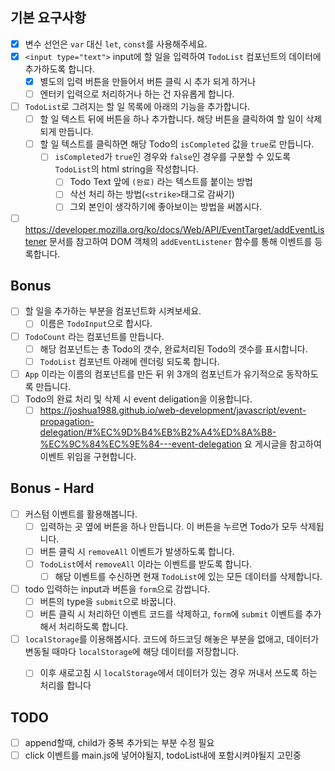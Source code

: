 ## 기본 요구사항

- [x] 변수 선언은 `var` 대신 `let`, `const`를 사용해주세요.
- [x] `<input type="text">` input에 할 일을 입력하여 `TodoList` 컴포넌트의 데이터에 추가하도록 합니다.
  - [x] 별도의 입력 버튼을 만들어서 버튼 클릭 시 추가 되게 하거나
  - [ ] 엔터키 입력으로 처리하거나 하는 건 자유롭게 합니다.
- [ ] `TodoList`로 그려지는 할 일 목록에 아래의 기능을 추가합니다.
  - [ ] 할 일 텍스트 뒤에 버튼을 하나 추가합니다. 해당 버튼을 클릭하여 할 일이 삭제되게 만듭니다.
  - [ ] 할 일 텍스트를 클릭하면 해당 Todo의 `isCompleted` 값을 `true`로 만듭니다.
    - [ ] `isCompleted`가 `true`인 경우와 `false`인 경우를 구분할 수 있도록 `TodoList`의 html string을 작성합니다.
      - [ ] Todo Text 앞에 `(완료)` 라는 텍스트를 붙이는 방법
      - [ ] 삭선 처리 하는 방법(`<strike>`태그로 감싸기)
      - [ ] 그외 본인이 생각하기에 좋아보이는 방법을 써봅시다.
- [ ] https://developer.mozilla.org/ko/docs/Web/API/EventTarget/addEventListener 문서를 참고하여 DOM 객체의 `addEventListener` 함수를 통해 이벤트를 등록합니다.

## Bonus

- [ ] 할 일을 추가하는 부분을 컴포넌트화 시켜보세요.
  - [ ] 이름은 `TodoInput`으로 합시다.
- [ ] `TodoCount` 라는 컴포넌트를 만듭니다.
  - [ ] 해당 컴포넌트는 총 Todo의 갯수, 완료처리된 Todo의 갯수를 표시합니다.
  - [ ] `TodoList` 컴포넌트 아래에 렌더링 되도록 합니다.
- [ ] `App` 이라는 이름의 컴포넌트를 만든 뒤 위 3개의 컴포넌트가 유기적으로 동작하도록 만듭니다.
- [ ] Todo의 완료 처리 및 삭제 시 event deligation을 이용합니다.
  - [ ] https://joshua1988.github.io/web-development/javascript/event-propagation-delegation/#%EC%9D%B4%EB%B2%A4%ED%8A%B8-%EC%9C%84%EC%9E%84---event-delegation 요 게시글을 참고하여 이벤트 위임을 구현합니다.

## Bonus - Hard

- [ ] 커스텀 이벤트를 활용해봅니다.
  - [ ] 입력하는 곳 옆에 버튼을 하나 만듭니다. 이 버튼을 누르면 Todo가 모두 삭제됩니다.
  - [ ] 버튼 클릭 시 `removeAll` 이벤트가 발생하도록 합니다.
  - [ ] `TodoList`에서 `removeAll` 이라는 이벤트를 받도록 합니다.
    - [ ] 해당 이벤트를 수신하면 현재 `TodoList`에 있는 모든 데이터를 삭제합니다.
- [ ] todo 입력하는 input과 버튼을 `form`으로 감쌉니다.
  - [ ] 버튼의 type을 `submit`으로 바꿉니다.
  - [ ] 버튼 클릭 시 처리하던 이벤트 코드를 삭제하고, `form`에 `submit` 이벤트를 추가해서 처리하도록 합니다.
- [ ] `localStorage`를 이용해봅시다. 코드에 하드코딩 해놓은 부분을 없애고, 데이터가 변동될 때마다 `localStorage`에 해당 데이터를 저장합니다.
  - [ ] 이후 새로고침 시 `localStorage`에서 데이터가 있는 경우 꺼내서 쓰도록 하는 처리를 합니다<div class=""></div>


## TODO
- [ ] append할때, child가 중복 추가되는 부분 수정 필요
- [ ] click 이벤트를 main.js에 넣어야될지, todoList내에 포함시켜야될지 고민중
